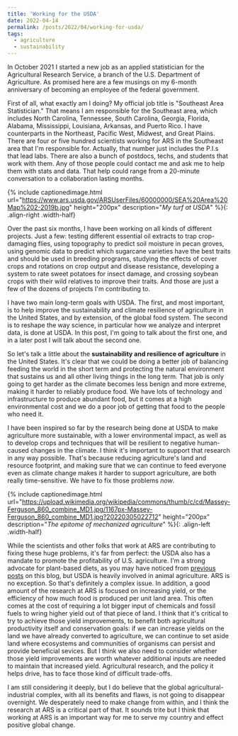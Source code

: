 ```yaml
---
title: 'Working for the USDA'
date: 2022-04-14
permalink: /posts/2022/04/working-for-usda/
tags:
  - agriculture
  - sustainability
---
```


In October 2021 I started a new job as an applied statistician for the Agricultural Research Service, a branch of the U.S. Department of Agriculture.
As promised here are a few musings on my 6-month anniversary of becoming an employee of the federal government.

<!--break-->

First of all, what exactly am I doing? My official job title is "Southeast Area Statistician." That means I am responsible for the Southeast area, which includes North Carolina, Tennessee, South Carolina, Georgia, Florida, Alabama, Mississippi, Louisiana, Arkansas, and Puerto Rico. I have counterparts in the Northeast, Pacific West, Midwest, and Great Plains. There are four or five hundred scientists working for ARS in the Southeast area that I'm responsible for. Actually, that number just includes the P.I.s that lead labs. There are also a bunch of postdocs, techs, and students that work with them. Any of those people could contact me and ask me to help them with stats and data. That help could range from a 20-minute conversation to a collaboration lasting months.

{% include captionedimage.html url="https://www.ars.usda.gov/ARSUserFiles/60000000/SEA%20Area%20Map%202-2019b.jpg" height="200px" description="<i>My turf at USDA</i>" %}{: .align-right .width-half}

Over the past six months, I have been working on all kinds of different projects. Just a few: testing different essential oil extracts to trap crop-damaging flies, using topography to predict soil moisture in pecan groves, using genomic data to predict which sugarcane varieties have the best traits and should be used in breeding programs, studying the effects of cover crops and rotations on crop output and disease resistance, developing a system to rate sweet potatoes for insect damage, and crossing soybean crops with their wild relatives to improve their traits. And those are just a few of the dozens of projects I'm contributing to.  

I have two main long-term goals with USDA. The first, and most important, is to help improve the sustainability and climate resilience of agriculture in the United States, and by extension, of the global food system. The second is to reshape the way science, in particular how we analyze and interpret data, is done at USDA. In this post, I'm going to talk about the first one, and in a later post I will talk about the second one.

So let's talk a little about the **sustainability and resilience of agriculture** in the United States. It's clear that we could be doing a better job of balancing feeding the world in the short term and protecting the natural environment that sustains us and all other living things in the long term. That job is only going to get harder as the climate becomes less benign and more extreme, making it harder to reliably produce food. We have lots of technology and infrastructure to produce abundant food, but it comes at a high environmental cost and we do a poor job of getting that food to the people who need it. 

I have been inspired so far by the research being done at USDA to make agriculture more sustainable, with a lower environmental impact, as well as to develop crops and techniques that will be resilient to negative human-caused changes in the climate. I think it's important to support that research in any way possible. That's because reducing agriculture's land and resource footprint, and making sure that we can continue to feed everyone even as climate change makes it harder to support agriculture, are both really time-sensitive. We have to fix those problems *now*. 

{% include captionedimage.html url="https://upload.wikimedia.org/wikipedia/commons/thumb/c/cd/Massey-Ferguson_860_combine_MD1.jpg/1167px-Massey-Ferguson_860_combine_MD1.jpg?20220305022712" height="200px" description="<i>The epitome of mechanized agriculture</i>" %}{: .align-left .width-half}

While the scientists and other folks that work at ARS are contributing to fixing these huge problems, it's far from perfect: the USDA also has a mandate to promote the profitability of U.S. agriculture. I'm a strong advocate for plant-based diets, as you may have noticed from [previous](posts/2022/03/social-environmental-models/) [posts](posts/2019/02/food-waste-and-other-wicked-problems/) on this blog, but USDA is heavily involved in animal agriculture. ARS is no exception. So that's definitely a complex issue. In addition, a good amount of the research at ARS is focused on increasing yield, or the efficiency of how much food is produced per unit land area. This often comes at the cost of requiring a lot bigger input of chemicals and fossil fuels to wring higher yield out of that piece of land. I think that it's critical to try to achieve those yield improvements, to benefit both agricultural productivity itself and conservation goals: if we can increase yields on the land we have already converted to agriculture, we can continue to set aside land where ecosystems and communities of organisms can persist and provide beneficial sevices. But I think we also need to consider whether those yield improvements are worth whatever additional inputs are needed to maintain that increased yield. Agricultural research, and the policy it helps drive, has to face those kind of difficult trade-offs. 

I am still considering it deeply, but I do believe that the global agricultural-industrial complex, with all its benefits and flaws, is not going to disappear overnight. We desperately need to make change from within, and I think the research at ARS is a critical part of that. It sounds trite but I think that working at ARS is an important way for me to serve my country and effect positive global change.
